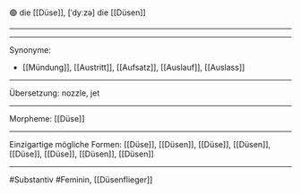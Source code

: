 🟢 die [[Düse]], [ˈdyːzə]
die [[Düsen]]

---


---
Synonyme: 
- [[Mündung]], [[Austritt]], [[Aufsatz]], [[Auslauf]], [[Auslass]]

---
Übersetzung: nozzle, jet

---
Morpheme:
[[Düse]]

---
Einzigartige mögliche Formen: [[Düse]], [[Düsen]], [[Düse]], [[Düsen]], [[Düse]], [[Düse]], [[Düsen]], [[Düsen]]

---
#Substantiv #Feminin, [[Düsenflieger]]